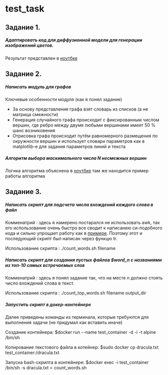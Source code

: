 # test_task

## Задание 1. 
##### *Адаптировать код для диффузионной модели для генерации изображений цветов.*

Результат представлен в [ноутбке](https://github.com/animih/test_task/blob/main/1_diffusion_model/flowers.ipynb)

## Задание 2.
##### *Написать модуль для графов*

Ключевые особенности модуля (как я понял задание)
- За основу представления графа взят словарь из списков (а не матрица смежности)
- Генерация случайного графа происходит с фиксированным числом вершин, где ребро между двумя любыми вершинами имеет 50 % шанс возниковения
- Отрисовка графа происходит путём равномерного размещения по окружности вершин и использует словари параметров как в matplotlib-е для задания параметров линий и текста

##### *Алгоритм выбора маскимального числа N несмежных вершин*

Логика алгоритма объяснена в [ноутбке](https://github.com/animih/test_task/blob/main/2_graphs/task2.ipynb) там же находится пример работы алгоритма

## Задание 3.

##### *Написать скрипт для подсчета числа вхождений каждого слова в файл*

Комменатрий : здесь я намерено постарался не использовать awk, так его использование очень быстро все сводит к написанию си-подобного кода и сильно упрощает работу как в [примере](https://www.golinuxcloud.com/count-occurrences-of-word-in-file-bash-linux/). Поэтому этот и последующий скрипт был написан через функцю tr.

Использование скрипта : ./count_words.sh filename

##### *Написать скрипт для создания пустых файлов $word_n с названиями из топ-10 самых встречаемых слов*

Комменатрий : здесь я понял задание так, что на месте n должно стоять число вхождений слова в текст.

Использование скрипта : ./count_top_words.sh filename output_dir

##### *Запустить скрипт в докер-контейнере*
Далее приведены команды из терминала, которые требуются для выполнения задачи (не придумал как вставить иначе)

Создание контейнера:
$docker run --name test_container -d -i -t alpine /bin/sh

Копирование текстового файла в котейнер:
$sudo docker cp dracula.txt test_container:/dracula.txt

Запуска bash-скрипта в контейнере:
$docker exec -i test_container /bin/sh -s dracula.txt < count_words.sh
